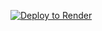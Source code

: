 [![Deploy to Render](https://binbashbanana.github.io/deploy-buttons/buttons/remade/render.svg)](https://render.com/deploy?repo=https://github.com/ilovecats345/in)
